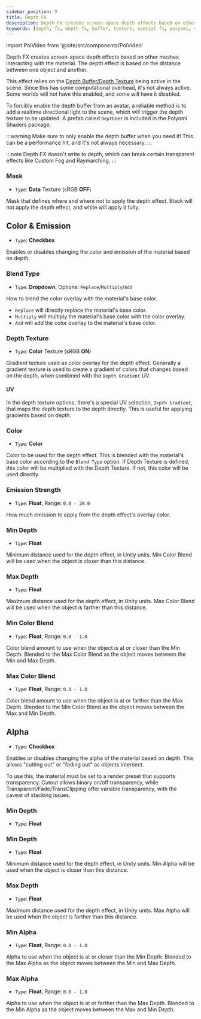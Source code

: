 ```yaml
---
sidebar_position: 9
title: Depth FX
description: Depth FX creates screen-space depth effects based on other meshes interacting with the Material. It is based on the distance between one object and another.
keywords: [depth, fx, depth fx, buffer, texture, special fx, poiyomi, shader]
---
```

import PoiVideo from '@site/src/components/PoiVideo'

Depth FX creates screen-space depth effects based on other meshes interacting with the material. The depth effect is based on the distance between one object and another.

This effect relies on the [Depth Buffer/Depth Texture](https://docs.unity3d.com/Manual/SL-CameraDepthTexture.html) being active in the scene. Since this has some computational overhead, it's not always active. Some worlds will not have this enabled, and some will have it disabled.

To forcibly enable the depth buffer from an avatar, a reliable method is to add a realtime directional light to the scene, which will trigger the depth texture to be updated. A prefab called `DepthGet` is included in the Poiyomi Shaders package.

:::warning
Make sure to only enable the depth buffer when you need it! This can be a performance hit, and it's not always necessary.
:::

:::note
Depth FX doesn't write to depth, which can break certain transparent effects like Custom Fog and Raymarching.
:::

### Mask

- `Type`: **Data** Texture (sRGB **OFF**)

Mask that defines where and where not to apply the depth effect. Black will not apply the depth effect, and white will apply it fully.

## Color & Emission

- `Type`: **Checkbox**

Enables or disables changing the color and emission of the material based on depth.

### Blend Type

- `Type`: **Dropdown**, Options: `Replace`/`Multiply`/`Add`

How to blend the color overlay with the material's base color.

- `Replace` will directly replace the material's base color.
- `Multiply` will multiply the material's base color with the color overlay.
- `Add` will add the color overlay to the material's base color.

### Depth Texture

- `Type`: **Color** Texture (sRGB **ON**)

Gradient texture used as color overlay for the depth effect. Generally a gradient texture is used to create a gradient of colors that changes based on the depth, when combined with the `Depth Gradient` UV.

#### UV

In the depth texture options, there's a special UV selection, `Depth Gradient`, that maps the depth texture to the depth directly. This is useful for applying gradients based on depth.

### Color

- `Type`: **Color**

Color to be used for the depth effect. This is blended with the material's base color according to the `Blend Type` option. If Depth Texture is defined, this color will be multiplied with the Depth Texture. If not, this color will be used directly.

### Emission Strength

- `Type`: **Float**, Range: `0.0 - 20.0`

How much emission to apply from the depth effect's overlay color.

### Min Depth

- `Type`: **Float**

Minimum distance used for the depth effect, in Unity units. Min Color Blend will be used when the object is closer than this distance.

### Max Depth

- `Type`: **Float**

Maximum distance used for the depth effect, in Unity units. Max Color Blend will be used when the object is farther than this distance.

### Min Color Blend

- `Type`: **Float**, Range: `0.0 - 1.0`

Color blend amount to use when the object is at or closer than the Min Depth. Blended to the Max Color Blend as the object moves between the Min and Max Depth.

### Max Color Blend

- `Type`: **Float**, Range: `0.0 - 1.0`

Color blend amount to use when the object is at or farther than the Max Depth. Blended to the Min Color Blend as the object moves between the Max and Min Depth.

## Alpha

- `Type`: **Checkbox**

Enables or disables changing the alpha of the material based on depth. This allows "cutting out" or "fading out" as objects intersect.

To use this, the material must be set to a render preset that supports transparency. Cutout allows binary on/off transparency, while Transparent/Fade/TransClipping offer variable transparency, with the caveat of stacking issues.

### Min Depth

- `Type`: **Float**

### Min Depth

- `Type`: **Float**

Minimum distance used for the depth effect, in Unity units. Min Alpha will be used when the object is closer than this distance.

### Max Depth

- `Type`: **Float**

Maximum distance used for the depth effect, in Unity units. Max Alpha will be used when the object is farther than this distance.

### Min Alpha

- `Type`: **Float**, Range: `0.0 - 1.0`

Alpha to use when the object is at or closer than the Min Depth. Blended to the Max Alpha as the object moves between the Min and Max Depth.

### Max Alpha

- `Type`: **Float**, Range: `0.0 - 1.0`

Alpha to use when the object is at or farther than the Max Depth. Blended to the Min Alpha as the object moves between the Max and Min Depth.
